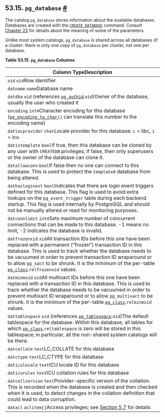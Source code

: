 ## 53.15. `pg_database` [#](#CATALOG-PG-DATABASE)

The catalog `pg_database` stores information about the available databases. Databases are created with the [`CREATE DATABASE`](sql-createdatabase "CREATE DATABASE") command. Consult [Chapter 23](managing-databases "Chapter 23. Managing Databases") for details about the meaning of some of the parameters.

Unlike most system catalogs, `pg_database` is shared across all databases of a cluster: there is only one copy of `pg_database` per cluster, not one per database.

**Table 53.15. `pg_database` Columns**

| Column TypeDescription                                                                                                                                                                                                                                                                                                                                                                                    |
| --------------------------------------------------------------------------------------------------------------------------------------------------------------------------------------------------------------------------------------------------------------------------------------------------------------------------------------------------------------------------------------------------------- |
| `oid` `oid`Row identifier                                                                                                                                                                                                                                                                                                                                                                                 |
| `datname` `name`Database name                                                                                                                                                                                                                                                                                                                                                                             |
| `datdba` `oid` (references [`pg_authid`](catalog-pg-authid "53.8. pg_authid").`oid`)Owner of the database, usually the user who created it                                                                                                                                                                                                                                                           |
| `encoding` `int4`Character encoding for this database ([`pg_encoding_to_char()`](functions-info#PG-ENCODING-TO-CHAR) can translate this number to the encoding name)                                                                                                                                                                                                                                 |
| `datlocprovider` `char`Locale provider for this database: `c` = libc, `i` = icu                                                                                                                                                                                                                                                                                                                           |
| `datistemplate` `bool`If true, then this database can be cloned by any user with `CREATEDB` privileges; if false, then only superusers or the owner of the database can clone it.                                                                                                                                                                                                                         |
| `datallowconn` `bool`If false then no one can connect to this database. This is used to protect the `template0` database from being altered.                                                                                                                                                                                                                                                              |
| `dathasloginevt` `bool`Indicates that there are login event triggers defined for this database. This flag is used to avoid extra lookups on the `pg_event_trigger` table during each backend startup. This flag is used internally by PostgreSQL and should not be manually altered or read for monitoring purposes.                                                                                      |
| `datconnlimit` `int4`Sets maximum number of concurrent connections that can be made to this database. -1 means no limit, -2 indicates the database is invalid.                                                                                                                                                                                                                                            |
| `datfrozenxid` `xid`All transaction IDs before this one have been replaced with a permanent (“frozen”) transaction ID in this database. This is used to track whether the database needs to be vacuumed in order to prevent transaction ID wraparound or to allow `pg_xact` to be shrunk. It is the minimum of the per-table [`pg_class`](catalog-pg-class "53.11. pg_class").`relfrozenxid` values. |
| `datminmxid` `xid`All multixact IDs before this one have been replaced with a transaction ID in this database. This is used to track whether the database needs to be vacuumed in order to prevent multixact ID wraparound or to allow `pg_multixact` to be shrunk. It is the minimum of the per-table [`pg_class`](catalog-pg-class "53.11. pg_class").`relminmxid` values.                         |
| `dattablespace` `oid` (references [`pg_tablespace`](catalog-pg-tablespace "53.56. pg_tablespace").`oid`)The default tablespace for the database. Within this database, all tables for which [`pg_class`](catalog-pg-class "53.11. pg_class").`reltablespace` is zero will be stored in this tablespace; in particular, all the non-shared system catalogs will be there.                        |
| `datcollate` `text`LC\_COLLATE for this database                                                                                                                                                                                                                                                                                                                                                          |
| `datctype` `text`LC\_CTYPE for this database                                                                                                                                                                                                                                                                                                                                                              |
| `daticulocale` `text`ICU locale ID for this database                                                                                                                                                                                                                                                                                                                                                      |
| `daticurules` `text`ICU collation rules for this database                                                                                                                                                                                                                                                                                                                                                 |
| `datcollversion` `text`Provider-specific version of the collation. This is recorded when the database is created and then checked when it is used, to detect changes in the collation definition that could lead to data corruption.                                                                                                                                                                      |
| `datacl` `aclitem[]`Access privileges; see [Section 5.7](ddl-priv "5.7. Privileges") for details                                                                                                                                                                                                                                                                                                     |